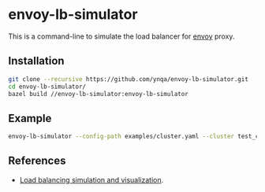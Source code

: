 # envoy-lb-simulator

This is a command-line to simulate the load balancer for [envoy](https://github.com/envoyproxy/envoy) proxy.

## Installation

```sh
git clone --recursive https://github.com/ynqa/envoy-lb-simulator.git
cd envoy-lb-simulator/
bazel build //envoy-lb-simulator:envoy-lb-simulator
```

## Example

```sh
envoy-lb-simulator --config-path examples/cluster.yaml --cluster test_cluster
```

## References
- [Load balancing simulation and visualization](https://github.com/envoyproxy/envoy/issues/7974).
